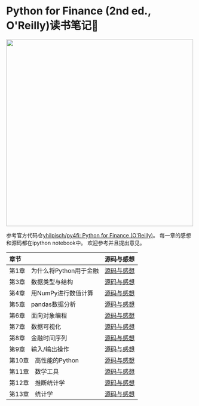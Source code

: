 # Python for Finance (2nd ed., O'Reilly)读书笔记:notebook_with_decorative_cover:

<img src="http://hilpisch.com/images/py4fi_2nd_shadow.png" width="500">

参考官方代码仓[yhilpisch/py4fi: Python for Finance (O'Reilly)](https://github.com/yhilpisch/py4fi)。
每一章的感想和源码都在ipython notebook中。
欢迎参考并且提出意见。

| 章节 | 源码与感想 |
| :--- | :--- |
| 第1章　为什么将Python用于金融 | [源码与感想](code/ch01/01_why_python.ipynb) |
| 第3章　数据类型与结构 | [源码与感想](code/ch03/03_data_structures.ipynb) |
| 第4章　用NumPy进行数值计算 | [源码与感想](code/ch04/04_numpy.ipynb) |
| 第5章　pandas数据分析 | [源码与感想](code/ch05/05_pandas.ipynb) |
| 第6章　面向对象编程 | [源码与感想](code/ch06/06_object_orientation.ipynb) |
| 第7章　数据可视化 | [源码与感想](code/ch07/07_visualization.ipynb) |
| 第8章　金融时间序列 | [源码与感想](code/ch08/08_financial_time_series.ipynb) |
| 第9章　输入/输出操作 | [源码与感想](code/ch09/09_input_output.ipynb) |
| 第10章　高性能的Python | [源码与感想](code/ch10/10_performance_python.ipynb) |
| 第11章　数学工具 | [源码与感想](code/ch11/11_math_tools.ipynb) |
| 第12章　推断统计学 | [源码与感想](code/ch12/12_stochastics.ipynb) |
| 第13章　统计学 | [源码与感想](code/ch09/09_input_output.ipynb) |
